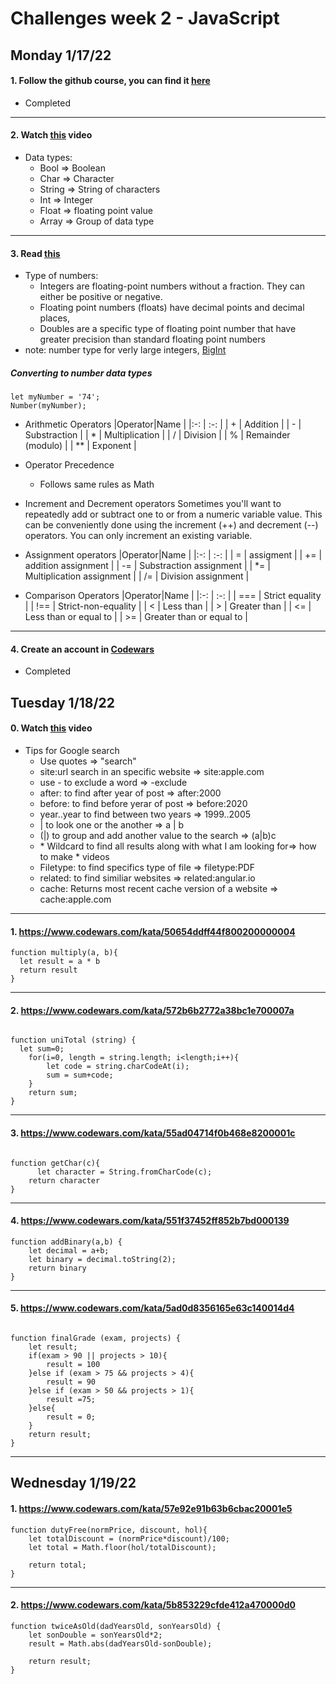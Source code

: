 # Challenges week 2 - JavaScript


## Monday 1/17/22

#### 1. Follow the github course, you can find it [here](https://www.udacity.com/course/version-control-with-git--ud123)
* Completed

***
#### 2. Watch [this](https://www.youtube.com/watch?v=A37-3lflh8I) video
* Data types:
     * Bool => Boolean
     * Char => Character
     * String => String of characters
     * Int => Integer
     * Float => floating point value
     * Array => Group of data type
     
***
#### 3. Read [this](https://developer.mozilla.org/en-US/docs/Learn/JavaScript/First_steps/Math)
* Type of numbers:
  * Integers are floating-point numbers without a fraction. They can either be positive or negative.
  * Floating point numbers (floats) have decimal points and decimal places,
  * Doubles are a specific type of floating point number that have greater precision than standard floating point numbers
* note: number type for verly large integers, [BigInt](https://developer.mozilla.org/en-US/docs/Glossary/BigInt)

##### Converting to number data types
```
let myNumber = '74';
Number(myNumber);
```
* Arithmetic Operators
  |Operator|Name            |
  |:-: |         :-:        |
  | +  | Addition           |
  | -  | Substraction       |
  | *  | Multiplication     |
  | /  | Division           |
  | %  | Remainder (modulo) | 
  | ** | Exponent           |
  
  
* Operator Precedence
  * Follows same rules as Math

* Increment and Decrement operators
Sometimes you'll want to repeatedly add or subtract one to or from a numeric variable value. This can be conveniently done using the increment (++) and decrement (--) operators. You can only increment an existing variable.

* Assignment operators
  |Operator|Name                    |
  |:-:  |         :-:               |
  | =   | assigment                 |
  | +=  | addition assignment       |
  | -=  | Substraction assignment   |
  | \*= | Multiplication assignment |
  | /=  | Division assignment       | 
  
* Comparison Operators
  |Operator|Name                    |
  |:-:  |         :-:               |
  | === | Strict equality           |
  | !== | Strict-non-equality       |
  | <   | Less than                 |
  | >   | Greater than              |
  | <=  | Less than or equal to     |
  | >=  | Greater than or equal to  |
  
  
***
#### 4. Create an account in [Codewars](https://www.codewars.com/users/sign_in)
* Completed

## Tuesday 1/18/22

#### 0. Watch [this](https://www.youtube.com/watch?v=cEBkvm0-rg0) video
* Tips for Google search
    * Use quotes => "search"
    * site:url search in an specific website => site:apple.com
    * use - to exclude a word => -exclude
    * after: to find after year of post => after:2000
    * before: to find before yerar of post => before:2020
    * year..year to find between two years => 1999..2005
    * | to look one or the another => a | b
    * (|) to group and add another value to the search => (a|b)c
    * \* Wildcard to find all results along with what I am looking for=> how to make * videos
    * Filetype: to find specifics type of file => filetype:PDF
    * related: to find similiar websites => related:angular.io
    * cache: Returns most recent cache version of a website => cache:apple.com

***
#### 1. https://www.codewars.com/kata/50654ddff44f800200000004

```
function multiply(a, b){
  let result = a * b
  return result
}

```

***
#### 2. https://www.codewars.com/kata/572b6b2772a38bc1e700007a

```

function uniTotal (string) {
  let sum=0;
    for(i=0, length = string.length; i<length;i++){
        let code = string.charCodeAt(i);
        sum = sum+code;
    }
    return sum;  
}

```

***
#### 3. https://www.codewars.com/kata/55ad04714f0b468e8200001c

```

function getChar(c){
      let character = String.fromCharCode(c);
    return character
}

```

***
#### 4. https://www.codewars.com/kata/551f37452ff852b7bd000139

```
function addBinary(a,b) {
    let decimal = a+b;
    let binary = decimal.toString(2);
    return binary
}

```

***
#### 5. https://www.codewars.com/kata/5ad0d8356165e63c140014d4
```

function finalGrade (exam, projects) {
    let result;
    if(exam > 90 || projects > 10){
        result = 100
    }else if (exam > 75 && projects > 4){
        result = 90
    }else if (exam > 50 && projects > 1){
        result =75;
    }else{
        result = 0;
    }
    return result;
}

```

***
## Wednesday 1/19/22


#### 1. https://www.codewars.com/kata/57e92e91b63b6cbac20001e5
```
function dutyFree(normPrice, discount, hol){
    let totalDiscount = (normPrice*discount)/100;
    let total = Math.floor(hol/totalDiscount);

    return total;
}

```

***
#### 2. https://www.codewars.com/kata/5b853229cfde412a470000d0
```
function twiceAsOld(dadYearsOld, sonYearsOld) {
    let sonDouble = sonYearsOld*2;
    result = Math.abs(dadYearsOld-sonDouble);

    return result;
}
```
